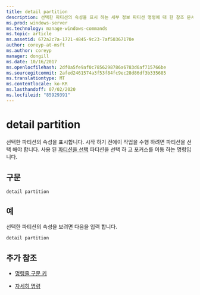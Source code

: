 ```yaml
---
title: detail partition
description: 선택한 파티션의 속성을 표시 하는 세부 정보 파티션 명령에 대 한 참조 문서입니다.
ms.prod: windows-server
ms.technology: manage-windows-commands
ms.topic: article
ms.assetid: 672a2c7a-1721-4845-9c23-7af50367170e
author: coreyp-at-msft
ms.author: coreyp
manager: dongill
ms.date: 10/16/2017
ms.openlocfilehash: 2df0a5fe9af0c7856298786a6783d6af715766be
ms.sourcegitcommit: 2afed2461574a3f53f84fc9ec28d86df3b335685
ms.translationtype: MT
ms.contentlocale: ko-KR
ms.lasthandoff: 07/02/2020
ms.locfileid: "85929391"
---
```

# <a name="detail-partition"></a>detail partition

선택한 파티션의 속성을 표시합니다. 시작 하기 전에이 작업을 수행 하려면 파티션을 선택 해야 합니다. 사용 된 [파티션을 선택](select-partition.md) 파티션을 선택 하 고 포커스를 이동 하는 명령입니다.

## <a name="syntax"></a>구문

```
detail partition
```

## <a name="examples"></a>예

선택한 파티션의 속성을 보려면 다음을 입력 합니다.

```
detail partition
```

## <a name="additional-references"></a>추가 참조

- [명령줄 구문 키](command-line-syntax-key.md)

- [자세히 명령](detail.md)
